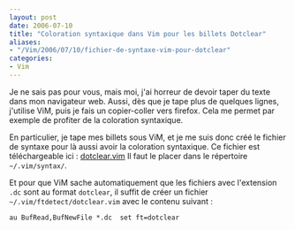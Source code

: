 ```yaml
---
layout: post
date: 2006-07-10
title: "Coloration syntaxique dans Vim pour les billets Dotclear"
aliases:
- "/Vim/2006/07/10/fichier-de-syntaxe-vim-pour-dotclear"
categories:
- Vim
---
```

Je ne sais pas pour vous, mais moi, j'ai horreur de devoir taper du texte dans mon navigateur web.
Aussi, dès que je tape plus de quelques lignes, j'utilise ViM, puis je fais un copier-coller vers firefox.
Cela me permet par exemple de profiter de la coloration syntaxique.

En particulier, je tape mes billets sous ViM, et je me suis donc créé le fichier de syntaxe pour là aussi avoir la coloration syntaxique.
Ce fichier est téléchargeable ici : [dotclear.vim](http://blog.menfin.info/public/dotclear.vim)
Il faut le placer dans le répertoire `~/.vim/syntax/`.

Et pour que ViM sache automatiquement que les fichiers avec l'extension `.dc` sont au format `dotclear`, il suffit de créer un fichier `~/.vim/ftdetect/dotclear.vim` avec le contenu suivant :

```vim
au BufRead,BufNewFile *.dc  set ft=dotclear
```

